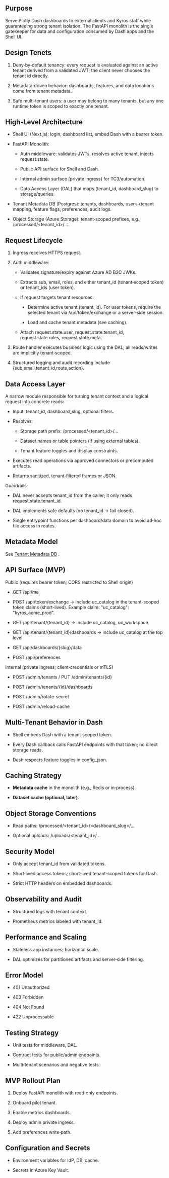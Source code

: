 ## Purpose

Serve Plotly Dash dashboards to external clients and Kyros staff while guaranteeing strong tenant isolation. The FastAPI monolith is the single gatekeeper for data and configuration consumed by Dash apps and the Shell UI.

## Design Tenets

1. Deny‑by‑default tenancy: every request is evaluated against an active tenant derived from a validated JWT; the client never chooses the tenant id directly.
    
2. Metadata‑driven behavior: dashboards, features, and data locations come from tenant metadata.
    
3. Safe multi‑tenant users: a user may belong to many tenants, but any one runtime token is scoped to exactly one tenant.
    

## High‑Level Architecture

- Shell UI (Next.js): login, dashboard list, embed Dash with a bearer token.
    
- FastAPI Monolith:
    
    - Auth middleware: validates JWTs, resolves active tenant, injects request.state.
        
    - Public API surface for Shell and Dash.
        
    - Internal admin surface (private ingress) for TC3/automation.
        
    - Data Access Layer (DAL) that maps (tenant_id, dashboard_slug) to storage/queries.
        
- Tenant Metadata DB (Postgres): tenants, dashboards, user↔tenant mapping, feature flags, preferences, audit logs.
    
- Object Storage (Azure Storage): tenant‑scoped prefixes, e.g., /processed/<tenant_id>/....
    

## Request Lifecycle

1. Ingress receives HTTPS request.
    
2. Auth middleware:
    
    - Validates signature/expiry against Azure AD B2C JWKs.
        
    - Extracts sub, email, roles, and either tenant_id (tenant‑scoped token) or tenant_ids (user token).
        
    - If request targets tenant resources:
        
        - Determine active tenant (tenant_id). For user tokens, require the selected tenant via /api/token/exchange or a server‑side session.
            
        - Load and cache tenant metadata (see caching).
            
    - Attach request.state.user, request.state.tenant_id, request.state.roles, request.state.meta.
        
3. Route handler executes business logic using the DAL; all reads/writes are implicitly tenant‑scoped.
    
4. Structured logging and audit recording include {sub,email,tenant_id,route,action}.
    

## Data Access Layer

A narrow module responsible for turning tenant context and a logical request into concrete reads:

- Input: tenant_id, dashboard_slug, optional filters.
    
- Resolves:
    
    - Storage path prefix: /processed/<tenant_id>/...
        
    - Dataset names or table pointers (if using external tables).
        
    - Tenant feature toggles and display constraints.
        
- Executes read operations via approved connectors or precomputed artifacts.
    
- Returns sanitized, tenant‑filtered frames or JSON.
    

Guardrails:

- DAL never accepts tenant_id from the caller; it only reads request.state.tenant_id.
    
- DAL implements safe defaults (no tenant_id → fail closed).
    
- Single entrypoint functions per dashboard/data domain to avoid ad‑hoc file access in routes.
    

## Metadata Model

See [Tenant Metadata DB](tenant-metadata-db) .

## API Surface (MVP)

Public (requires bearer token; CORS restricted to Shell origin)

- GET /api/me
    
- POST /api/token/exchange → include uc_catalog in the tenant-scoped token claims (short-lived). Example claim: "uc_catalog": "kyros_acme_prod".
    
- GET /api/tenant/{tenant_id} → include uc_catalog, uc_workspace.
    
- GET /api/tenant/{tenant_id}/dashboards → include uc_catalog at the top level 
    
- GET /api/dashboards/{slug}/data
    
- POST /api/preferences
    

Internal (private ingress; client‑credentials or mTLS)

- POST /admin/tenants / PUT /admin/tenants/{id}
    
- POST /admin/tenants/{id}/dashboards
    
- POST /admin/rotate-secret
    
- POST /admin/reload-cache
    

## Multi‑Tenant Behavior in Dash

- Shell embeds Dash with a tenant‑scoped token.
    
- Every Dash callback calls FastAPI endpoints with that token; no direct storage reads.
    
- Dash respects feature toggles in config_json.
    

## Caching Strategy

- **Metadata cache** in the monolith (e.g., Redis or in‑process).
    
- **Dataset cache (optional, later)**.
    

## Object Storage Conventions

- Read paths: /processed/<tenant_id>/<dashboard_slug>/...
    
- Optional uploads: /uploads/<tenant_id>/...
    

## Security Model

- Only accept tenant_id from validated tokens.
    
- Short‑lived access tokens; short‑lived tenant‑scoped tokens for Dash.
    
- Strict HTTP headers on embedded dashboards.
    

## Observability and Audit

- Structured logs with tenant context.
    
- Prometheus metrics labeled with tenant_id.
    

## Performance and Scaling

- Stateless app instances; horizontal scale.
    
- DAL optimizes for partitioned artifacts and server‑side filtering.
    

## Error Model

- 401 Unauthorized
    
- 403 Forbidden
    
- 404 Not Found
    
- 422 Unprocessable
    

## Testing Strategy

- Unit tests for middleware, DAL.
    
- Contract tests for public/admin endpoints.
    
- Multi‑tenant scenarios and negative tests.
    

## MVP Rollout Plan

1. Deploy FastAPI monolith with read‑only endpoints.
    
2. Onboard pilot tenant.
    
3. Enable metrics dashboards.
    
4. Deploy admin private ingress.
    
5. Add preferences write‑path.
    

## Configuration and Secrets

- Environment variables for IdP, DB, cache.
    
- Secrets in Azure Key Vault.